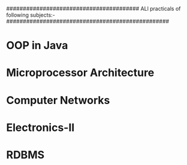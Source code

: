 ######################################## ALl practicals of following subjects:- #################################################
# OOP in Java
# Microprocessor Architecture
# Computer Networks
# Electronics-II
# RDBMS
